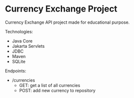 # Currency Exchange Project

Currency Exchange API project made for educational purpose.

Technologies:
- Java Core
- Jakarta Servlets
- JDBC
- Maven
- SQLite

Endpoints:
- /currencies
  - GET: get a list of all currencies
  - POST: add new currency to repository
